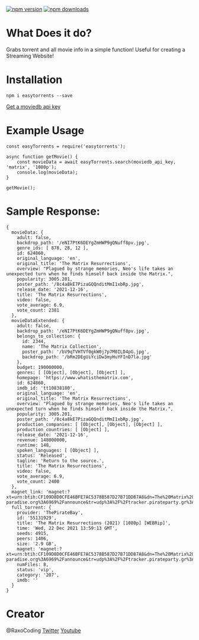 [![npm version](https://img.shields.io/npm/v/easytorrents.svg?style=flat-square)](https://www.npmjs.org/package/easytorrents)
[![npm downloads](https://img.shields.io/npm/dt/easytorrents.svg?style=flat-square)](http://npm-stat.com/charts.html?package=easytorrents)

# What Does it do?

Grabs torrent and all movie info in a simple function! Useful for creating a Streaming Website!

# Installation 

`npm i easytorrents --save`

[Get a moviedb api key](https://www.themoviedb.org/documentation/api)

# Example Usage

```
const easyTorrents = require('easytorrents');

async function getMovie() {
    const movieData = await easyTorrents.search(moviedb_api_key, 'matrix', '1080p');
    console.log(movieData);
}

getMovie();
```
# Sample Response:
```
{
  movieData: {
    adult: false,
    backdrop_path: '/eNI7PtK6DEYgZmHWP9gQNuff8pv.jpg',
    genre_ids: [ 878, 28, 12 ],
    id: 624860,
    original_language: 'en',
    original_title: 'The Matrix Resurrections',
    overview: "Plagued by strange memories, Neo's life takes an unexpected turn when he finds himself back inside the Matrix.",
    popularity: 3005.201,
    poster_path: '/8c4a8kE7PizaGQQnditMmI1xbRp.jpg',
    release_date: '2021-12-16',
    title: 'The Matrix Resurrections',
    video: false,
    vote_average: 6.9,
    vote_count: 2381
  },
  movieDataExtended: {
    adult: false,
    backdrop_path: '/eNI7PtK6DEYgZmHWP9gQNuff8pv.jpg',
    belongs_to_collection: {
      id: 2344,
      name: 'The Matrix Collection',
      poster_path: '/bV9qTVHTVf0gkW0j7p7M0ILD4pG.jpg',
      backdrop_path: '/bRm2DEgUiYciDw3myHuYFInD7la.jpg'
    },
    budget: 190000000,
    genres: [ [Object], [Object], [Object] ],
    homepage: 'https://www.whatisthematrix.com',
    id: 624860,
    imdb_id: 'tt10838180',
    original_language: 'en',
    original_title: 'The Matrix Resurrections',
    overview: "Plagued by strange memories, Neo's life takes an unexpected turn when he finds himself back inside the Matrix.",
    popularity: 3005.201,
    poster_path: '/8c4a8kE7PizaGQQnditMmI1xbRp.jpg',
    production_companies: [ [Object], [Object], [Object] ],
    production_countries: [ [Object] ],
    release_date: '2021-12-16',
    revenue: 148000000,
    runtime: 148,
    spoken_languages: [ [Object] ],
    status: 'Released',
    tagline: 'Return to the source.',
    title: 'The Matrix Resurrections',
    video: false,
    vote_average: 6.9,
    vote_count: 2400
  },
  magnet_link: 'magnet:?xt=urn:btih:CF109D8D0CFE46BFE7AC5378B587D27B71DD87A8&dn=The%20Matrix%20Resurrections%20(2021)%20%5B1080p%5D%20%5BWEBRip%5D&tr=udp%3A%2F%2Ftracker.coppersurfer.tk%3A6969%2Fannounce&tr=udp%3A%2F%2F9.rarbg.to%3A2920%2Fannounce&tr=udp%3A%2F%2Ftracker.opentrackr.org%3A1337&tr=udp%3A%2F%2Ftracker.internetwarriors.net%3A1337%2Fannounce&tr=udp%3A%2F%2Ftracker.leechers-paradise.org%3A6969%2Fannounce&tr=udp%3A%2F%2Ftracker.pirateparty.gr%3A6969%2Fannounce&tr=udp%3A%2F%2Ftracker.cyberia.is%3A6969%2Fannounce',
  full_torrent: {
    provider: 'ThePirateBay',
    id: '55131929',
    title: 'The Matrix Resurrections (2021) [1080p] [WEBRip]',
    time: 'Wed, 22 Dec 2021 13:59:13 GMT',
    seeds: 4915,
    peers: 1406,
    size: '2.9 GB',
    magnet: 'magnet:?xt=urn:btih:CF109D8D0CFE46BFE7AC5378B587D27B71DD87A8&dn=The%20Matrix%20Resurrections%20(2021)%20%5B1080p%5D%20%5BWEBRip%5D&tr=udp%3A%2F%2Ftracker.coppersurfer.tk%3A6969%2Fannounce&tr=udp%3A%2F%2F9.rarbg.to%3A2920%2Fannounce&tr=udp%3A%2F%2Ftracker.opentrackr.org%3A1337&tr=udp%3A%2F%2Ftracker.internetwarriors.net%3A1337%2Fannounce&tr=udp%3A%2F%2Ftracker.leechers-paradise.org%3A6969%2Fannounce&tr=udp%3A%2F%2Ftracker.pirateparty.gr%3A6969%2Fannounce&tr=udp%3A%2F%2Ftracker.cyberia.is%3A6969%2Fannounce',
    numFiles: 8,
    status: 'vip',
    category: '207',
    imdb: ''
  }
}
```

# Creator

@RaxoCoding
[Twitter](https://twitter.com/RaxoCoding)
[Youtube](https://www.youtube.com/channel/UCGxmNncs5ihjB-xk_9UUHyw)